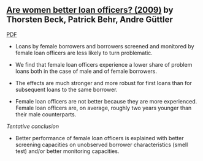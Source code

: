 ## [Are women better loan officers? (2009)](https://voxeu.org/article/are-women-better-loan-officers) by Thorsten Beck, Patrick Behr, Andre Güttler

[PDF](http://siteresources.worldbank.org/INTFR/Resources/Becketal022409.pdf)

- Loans by female borrowers and borrowers screened and monitored by female 
  loan officers are less likely to turn problematic.
  
- We find that female loan officers experience a lower share of problem 
  loans both in the case of male and of female borrowers.
  
- The effects are much stronger and more robust for first loans than for 
  subsequent loans to the same borrower.

- Female loan officers are not better because they are more experienced. Female loan 
  officers are, on average, roughly two years younger than their male counterparts.

*Tentative conclusion*

- Better performance of female loan officers is explained with 
  better screening capacities on unobserved borrower characteristics (smell test) and/or 
  better monitoring capacities.



